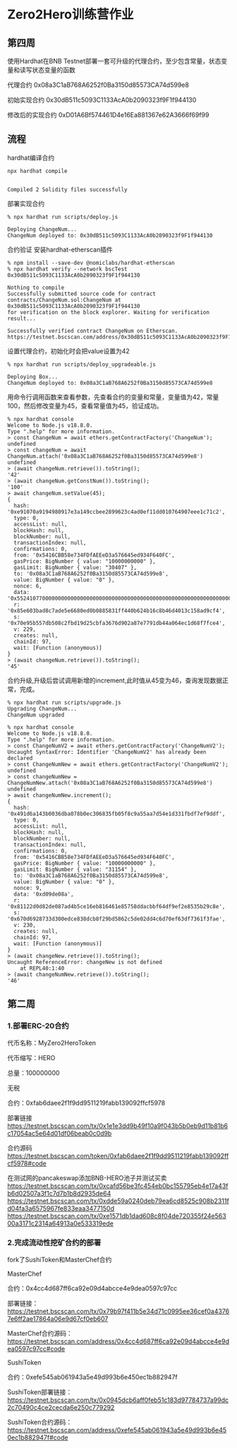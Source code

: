 # Zero2Hero训练营作业
## 第四周
使用Hardhat在BNB Testnet部署一套可升级的代理合约，至少包含常量，状态变量和读写状态变量的函数


代理合约
0x08a3C1aB768A6252f0Ba3150d85573CA74d599e8

初始实现合约
0x30dB511c5093C1133AcA0b2090323f9F1f944130

修改后的实现合约
0xD01A6Bf574461D4e16Ea881367e62A3666f69f99



## 流程

hardhat编译合约
```
npx hardhat compile


Compiled 2 Solidity files successfully
```

部署实现合约
```
% npx hardhat run scripts/deploy.js

Deploying ChangeNum...
ChangeNum deployed to: 0x30dB511c5093C1133AcA0b2090323f9F1f944130
```


合约验证
安装hardhat-etherscan插件
```
% npm install --save-dev @nomiclabs/hardhat-etherscan
% npx hardhat verify --network bscTest 0x30dB511c5093C1133AcA0b2090323f9F1f944130

Nothing to compile
Successfully submitted source code for contract
contracts/ChangeNum.sol:ChangeNum at 0x30dB511c5093C1133AcA0b2090323f9F1f944130
for verification on the block explorer. Waiting for verification result...

Successfully verified contract ChangeNum on Etherscan.
https://testnet.bscscan.com/address/0x30dB511c5093C1133AcA0b2090323f9F1f944130#code
```

设置代理合约，初始化时会把value设置为42
```
% npx hardhat run scripts/deploy_upgradeable.js   

Deploying Box...
ChangeNum deployed to: 0x08a3C1aB768A6252f0Ba3150d85573CA74d599e8
```
用命令行调用函数来查看参数，先查看合约的变量和常量，变量值为42，常量100，然后修改变量为45，查看常量值为45，验证成功。
```
% npx hardhat console
Welcome to Node.js v18.8.0.
Type ".help" for more information.
> const ChangeNum = await ethers.getContractFactory('ChangeNum');
undefined
> const changeNum = await ChangeNum.attach('0x08a3C1aB768A6252f0Ba3150d85573CA74d599e8')
undefined
> (await changeNum.retrieve()).toString();
'42'
> (await changeNum.getConstNum()).toString();
'100'
> await changeNum.setValue(45);
{
  hash: '0xe91070a9194980917e3a149ccbee2899623c4ad0ef11dd010764907eee1c71c2',
  type: 0,
  accessList: null,
  blockHash: null,
  blockNumber: null,
  transactionIndex: null,
  confirmations: 0,
  from: '0x5416CBB58e734FDfAEEeD3a576645ed934F640FC',
  gasPrice: BigNumber { value: "10000000000" },
  gasLimit: BigNumber { value: "30407" },
  to: '0x08a3C1aB768A6252f0Ba3150d85573CA74d599e8',
  value: BigNumber { value: "0" },
  nonce: 6,
  data: '0x55241077000000000000000000000000000000000000000000000000000000000000002d',
  r: '0x85e603bad8c7ade5e6680ed0b0885831ff440b624b16c8b46d4013c158ad9cf4',
  s: '0x70e95b557db508c2fbd19d25cbfa3676d902a87e7791db44a064ec1d68f7fce4',
  v: 229,
  creates: null,
  chainId: 97,
  wait: [Function (anonymous)]
}
> (await changeNum.retrieve()).toString();
'45'
```

合约升级,升级后尝试调用新增的increment,此时值从45变为46，查询发现数据正常，完成。
```
% npx hardhat run scripts/upgrade.js
Upgrading ChangeNum...
ChangeNum upgraded

% npx hardhat console
Welcome to Node.js v18.8.0.
Type ".help" for more information.
> const ChangeNumV2 = await ethers.getContractFactory('ChangeNumV2');
Uncaught SyntaxError: Identifier 'ChangeNumV2' has already been declared
> const ChangeNumNew = await ethers.getContractFactory('ChangeNumV2');
undefined
> const changeNumNew = ChangeNumNew.attach('0x08a3C1aB768A6252f0Ba3150d85573CA74d599e8')
undefined
> await changeNumNew.increment();
{
  hash: '0x491d6a143b0036dba078b0ec306835fb05f8c9a55aa7d54e1d331fbdf7ef9ddf',
  type: 0,
  accessList: null,
  blockHash: null,
  blockNumber: null,
  transactionIndex: null,
  confirmations: 0,
  from: '0x5416CBB58e734FDfAEEeD3a576645ed934F640FC',
  gasPrice: BigNumber { value: "10000000000" },
  gasLimit: BigNumber { value: "31154" },
  to: '0x08a3C1aB768A6252f0Ba3150d85573CA74d599e8',
  value: BigNumber { value: "0" },
  nonce: 9,
  data: '0xd09de08a',
  r: '0x81122d0d82de087ad4b5ce16eb816461e85758ddacbbf64df9ef2e8535b29c8e',
  s: '0x670d6928733d300edce838dcb8f29bd5862c5de02dd4c6d70ef63df7361f3fae',
  v: 230,
  creates: null,
  chainId: 97,
  wait: [Function (anonymous)]
}
> (await changeNew.retrieve()).toString();
Uncaught ReferenceError: changeNew is not defined
    at REPL40:1:40
> (await changeNumNew.retrieve()).toString();
'46'
```

## 第二周
### 1.部署ERC-20合约
代币名称：MyZero2HeroToken

代币缩写：HERO

总量：100000000

无税

合约：0xfab6daee2f1f9dd9511219fabb139092ffcf5978

部署链接
https://testnet.bscscan.com/tx/0x1e1e3dd9b49f10a9f043b5b0eb9d11b81b6c17054ac5e64d01df06beab0c0d9b

合约源码
https://testnet.bscscan.com/token/0xfab6daee2f1f9dd9511219fabb139092ffcf5978#code

在测试网的pancakeswap添加BNB-HERO池子并测试买卖
https://testnet.bscscan.com/tx/0xcafd56be3fc454eb0bc155795eb4e17a43fb6d02507a3f1c7d7b1b8d2935de64
https://testnet.bscscan.com/tx/0xdde59a0240deb79ea6cd8525c908b2311fd04fa3a6575967fe833eaa3477150d
https://testnet.bscscan.com/tx/0xe1571db1dad608c8f04de720355f24e56300a3171c2314a64913a0e533319ede

### 2.完成流动性挖矿合约的部署
fork了SushiToken和MasterChef合约

MasterChef

合约：0x4cc4d687ff6ca92e09d4abcce4e9dea0597c97cc

部署链接：
https://testnet.bscscan.com/tx/0x79b97f411b5e34d71c0995ee36cef0a43767e6ff2ae17864a06e9d67cf0eb607

MasterChef合约源码：
https://testnet.bscscan.com/address/0x4cc4d687ff6ca92e09d4abcce4e9dea0597c97cc#code

SushiToken

合约：0xefe545ab061943a5e49d993b6e450ec1b882947f

SushiToken部署链接：
https://testnet.bscscan.com/tx/0x0945dcb6aff0feb51c183d97784737a99dc2c70490c4ce2cecda6e250c779292

SushiToken合约源码：
https://testnet.bscscan.com/address/0xefe545ab061943a5e49d993b6e450ec1b882947f#code